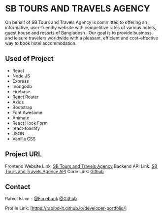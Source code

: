 # SB TOURS AND TRAVELS AGENCY

On behalf of SB Tours and Travels Agency is committed to offering an informative, user-friendly website with competitive rates of various hotels, guest house and resorts of Bangladesh . Our goal is to provide business and leisure travelers worldwide with a pleasant, efficient and cost-effective way to book hotel accommodation.

## Used of Project

- React
- Node JS
- Express
- mongodb
- Firebase
- React Router
- Axios
- Bootstrap
- Font Awesome
- Animate
- React Hook Form
- react-toastify
- JSON
- Vanilla CSS

<!-- PROJECT URL -->

## Project URL

Frontend Website Link: [SB Tours and Travels Agency](https://sb-tours-and-travels-agency.web.app/)
Backend API Link: [SB Tours and Travels Agency API](https://afternoon-island-48419.herokuapp.com/)
Code Link: [Github](https://github.com/programming-hero-web-course1/tourism-or-delivery-website-client-side-rabibd-it)

<!-- CONTACT -->

## Contact

Rabiul Islam -
[@Facebook](https://facebook.com/robi.tpi)
[@Github](https://github.com/rabibd-it)

Profile Link: [https://rabibd-it.github.io/developer-portfolio/]
